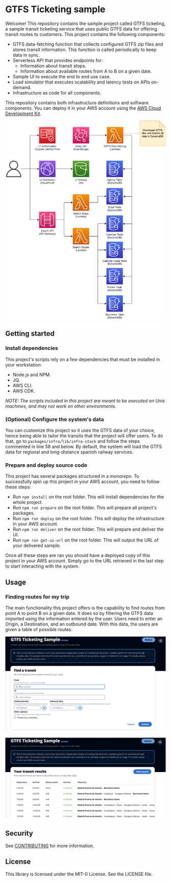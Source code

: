 # GTFS Ticketing sample

Welcome! This repository contains the sample project called GTFS ticketing, a sample transit ticketing service that uses public GTFS data for offering transit routes to customers. This project contains the following components:

* GTFS data-fetching function that collects configured GTFS zip files and stores transit information. This function is called periodically to keep data in sync.
* Serverless API that provides endpoints for:
  * Information about transit stops.
  * Information about available routes from A to B on a given date.
* Sample UI to execute the end to end use case.
* Load simulator that executes scalability and latency tests on APIs on-demand.
* Infrastructure as code for all components.

This repository contains both infrastructure definitions and software components. You can deploy it in your AWS account using the [AWS Cloud Development Kit](https://aws.amazon.com/cdk/).

![Project's Architecture](./static/architecture.png)

## Getting started

### Install dependencies

This project's scripts rely on a few dependencies that must be installed in your workstation:

* Node.js and NPM.
* JQ.
* AWS CLI.
* AWS CDK.

_NOTE: The scripts included in this project are meant to be executed on Unix machines, and may not work on other environments._

### (Optional) Configure the system's data

You can customize this project so it uses the GTFS data of your choice, hence being able to tailor the transits that the project will offer users. To do that, go to `packages/infra/lib/infra-stack` and follow the steps commented in line 58 and below. By default, the system will load the GTFS data for regional and long-distance spanish railway services.

### Prepare and deploy source code

This project has several packages structured in a _monorepo_. To successfully spin up this project in your AWS account, you need to follow these steps:

* Run `npm install` on the root folder. This will install dependencies for the whole project.
* Run `npm run prepare` on the root folder. This will prepare all project's packages.
* Run `npm run deploy` on the root folder. This will deploy the infrastructure in your AWS account.
* Run `npm run deliver` on the root folder. This will prepare and deliver the UI.
* Run `npm run get-ui-url` on the root folder. This will output the URL of your delivered sample.

Once all these steps are ran you should have a deployed copy of this project in your AWS account. Simply go to the URL retrieved in the last step to start interacting with the system.

## Usage

### Finding routes for my trip

The main functionality this project offers is the capability to find routes from point A to point B on a given date. It does so by filtering the GTFS data imported using the information entered by the user. Users need to enter an Origin, a Destination, and an outbound date. With this data, the users are given a table of possible routes.

![Find transits](./static/ui-find-transit.png)

![Transit results](./static/ui-result-list.png)

## Security

See [CONTRIBUTING](CONTRIBUTING.md#security-issue-notifications) for more information.

## License

This library is licensed under the MIT-0 License. See the LICENSE file.
